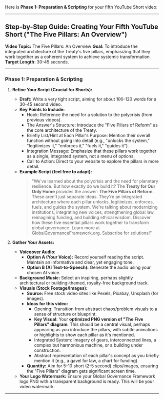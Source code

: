 Here is **Phase 1: Preparation & Scripting** for your fifth YouTube Short video:

---

## Step-by-Step Guide: Creating Your Fifth YouTube Short ("The Five Pillars: An Overview")

**Video Topic:** The Five Pillars: An Overview
**Goal:** To introduce the integrated architecture of the Treaty's five pillars, emphasizing that they work together as a coherent system to achieve systemic transformation.
**Target Length:** 30-45 seconds.

---

### **Phase 1: Preparation & Scripting**

1.  **Refine Your Script (Crucial for Shorts):**
    * **Draft:** Write a very tight script, aiming for about 100-120 words for a 30-45 second video.
    * **Key Points to Include:**
        * Hook: Reference the need for a solution to the polycrisis (from previous videos).
        * The Answer's Structure: Introduce the "Five Pillars of Reform" as the core architecture of the Treaty.
        * Briefly List/Hint at Each Pillar's Purpose: Mention their overall function without going into detail (e.g., "unlocks the system," "legitimizes it," "enforces it," "fuels it," "guides it").
        * Integration Message: Emphasize that these pillars work together as a single, integrated system, not a menu of options.
        * Call to Action: Direct to your website to explore the pillars in more detail.
    * **Example Script (feel free to adapt):**
        > "We've learned about the polycrisis and the need for planetary resilience. But how exactly do we build it?
        > The **Treaty for Our Only Home** provides the answer: **The Five Pillars of Reform**.
        > These aren't just separate ideas. They're an integrated architecture where each pillar unlocks, legitimizes, enforces, fuels, and guides the system.
        > We're talking about modernizing institutions, integrating new voices, strengthening global law, reimagining funding, and building ethical wisdom.
        > Discover how these five essential pillars work together to transform global governance.
        > Learn more at GlobalGovernanceFramework.org. Subscribe for solutions!"

2.  **Gather Your Assets:**
    * **Voiceover Audio:**
        * **Option A (Your Voice):** Record yourself reading the script. Maintain an informative and clear, yet engaging tone.
        * **Option B (AI Text-to-Speech):** Generate the audio using your chosen AI voice.
    * **Background Music:** Select an inspiring, perhaps slightly architectural or building-themed, royalty-free background track.
    * **Visuals (Stock Footage/Images):**
        * **Source:** Free stock video sites like Pexels, Pixabay, Unsplash (for images).
        * **Ideas for this video:**
            * Opening: Transition from abstract chaos/problem visuals to a sense of structure or blueprint.
            * **Key Visual:** Your **optimized PNG version of "The Five Pillars" diagram**. This should be a central visual, perhaps appearing as you introduce the pillars, with subtle animations or highlights to show each pillar as it's mentioned.
            * Integrated System: Imagery of gears, interconnected lines, a complex but harmonious machine, or a building under construction.
            * Abstract representation of each pillar's concept as you briefly mention it (e.g., a gavel for law, a chart for funding).
        * **Quantity:** Aim for 5-10 short (2-5 second) clips/images, ensuring the "Five Pillars" diagram gets significant screen time.
    * **Your Logo Watermark:** Ensure your Global Governance Framework logo PNG with a transparent background is ready. This will be your video watermark.

---
